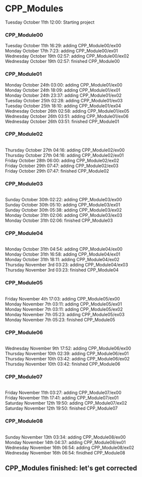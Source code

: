 # CPP_Modules
Tuesday October 11th 12:00: Starting project
### CPP_Module00
Tuesday October 11th 16:29: adding CPP_Module00/ex00
<br />Monday October 17th 7:23: adding CPP_Module00/ex01
<br />Wednesday October 19th 02:57: adding CPP_Module00/ex02
<br />Wednesday October 19th 02:57: finished CPP_Module00
### CPP_Module01
Monday October 24th 03:00: adding CPP_Module01/ex00
<br />Monday October 24th 18:09: adding CPP_Module01/ex01
<br />Monday October 24th 23:37: adding CPP_Module01/ex02
<br />Tuesday October 25th 02:28: adding CPP_Module01/ex03
<br />Tuesday October 25th 18:10: adding CPP_Module01/ex04
<br />Wednesday October 26th 02:58: adding CPP_Module01/ex05
<br />Wednesday October 26th 03:51: adding CPP_Module01/ex06
<br />Wednesday October 26th 03:51: finished CPP_Module01
### CPP_Module02
<br />Thursday October 27th 04:16: adding CPP_Module02/ex00
<br />Thursday October 27th 04:16: adding CPP_Module02/ex01
<br />Friday October 28th 06:00: adding CPP_Module02/ex02
<br />Friday October 29th 07:47: adding CPP_Module02/ex03
<br />Friday October 29th 07:47: finished CPP_Module02
### CPP_Module03
<br />Sunday October 30th 02:22: adding CPP_Module03/ex00
<br />Sunday October 30th 05:10: adding CPP_Module03/ex01
<br />Sunday October 30th 05:38: adding CPP_Module03/ex02
<br />Monday October 31th 02:06: adding CPP_Module03/ex03
<br />Monday October 31th 02:06: finished CPP_Module03
### CPP_Module04
<br />Monday October 31th 04:54: adding CPP_Module04/ex00
<br />Monday October 31th 16:58: adding CPP_Module04/ex01
<br />Monday October 31th 18:11: adding CPP_Module04/ex02
<br />Thursday November 3rd 03:23: adding CPP_Module04/ex03
<br />Thursday November 3rd 03:23: finished CPP_Module04
### CPP_Module05
<br />Friday November 4th 17:03: adding CPP_Module05/ex00
<br />Monday November 7th 03:11: adding CPP_Module05/ex01
<br />Monday November 7th 03:11: adding CPP_Module05/ex02
<br />Monday November 7th 05:23: adding CPP_Module05/ex03
<br />Monday November 7th 05:23: finished CPP_Module05
### CPP_Module06
<br />Wednesday November 9th 17:52: adding CPP_Module06/ex00
<br />Thursday November 10th 02:39: adding CPP_Module06/ex01
<br />Thursday November 10th 03:42: adding CPP_Module06/ex02
<br />Thursday November 10th 03:42: finished CPP_Module06
### CPP_Module07
<br />Friday November 11th 03:27: adding CPP_Module07/ex00
<br />Friday November 11th 17:41: adding CPP_Module07/ex01
<br />Saturday November 12th 19:50: adding CPP_Module07/ex02
<br />Saturday November 12th 19:50: finished CPP_Module07
### CPP_Module08
<br />Sunday November 13th 03:34: adding CPP_Module08/ex00
<br />Monday November 14th 04:37: adding CPP_Module08/ex01
<br />Wednesday November 16th 06:54: adding CPP_Module08/ex02
<br />Wednesday November 16th 06:54: finidhed CPP_Module08
## CPP_Modules finished: let's get corrected
